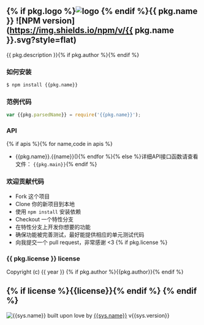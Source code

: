 ## {% if pkg.logo %}![logo]({{pkg.logo}}) {% endif %}{{ pkg.name }} ![NPM version](https://img.shields.io/npm/v/{{ pkg.name }}.svg?style=flat) 

{{ pkg.description }}{% if pkg.author %}{% endif %}

### 如何安装

```bash
$ npm install {{pkg.name}}
```

### 范例代码
```js
var {{pkg.parsedName}} = require('{{pkg.name}}');
```

### API
{% if apis %}{% for name,code in apis %}
- {{pkg.name}}.{{name}}(){% endfor %}{% else %}详细API接口函数请查看文件： `{{pkg.main}}`{% endif %}

### 欢迎贡献代码
- Fork 这个项目
- Clone 你的新项目到本地
- 使用 `npm install` 安装依赖
- Checkout 一个特性分支
- 在特性分支上开发你想要的功能
- 确保功能被完善测试，最好能提供相应的单元测试代码
- 向我提交一个 pull request，非常感谢 <3
{% if pkg.license %}
### {{ pkg.license }} license
Copyright (c) {{ year }} {% if pkg.author %}{{pkg.author}}{% endif %}

{% if license %}{{license}}{% endif %}
{% endif %}
---
![{{sys.name}}]({{sys.logo}})
built upon love by [{{sys.name}}]({{sys.repository.url}}) v{{sys.version}}